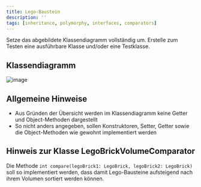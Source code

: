 ```yaml
---
title: Lego-Baustein
description: ''
tags: [inheritance, polymorphy, interfaces, comparators]
---
```


Setze das abgebildete Klassendiagramm vollständig um. Erstelle zum Testen eine ausführbare Klasse und/oder eine Testklasse.

## Klassendiagramm
![image](https://user-images.githubusercontent.com/47243617/212029643-3c811cad-8f71-482b-88b1-547e3983a944.png)

## Allgemeine Hinweise
- Aus Gründen der Übersicht werden im Klassendiagramm keine Getter und Object-Methoden dargestellt
- So nicht anders angegeben, sollen Konstruktoren, Setter, Getter sowie die Object-Methoden wie gewohnt implementiert werden

## Hinweis zur Klasse LegoBrickVolumeComparator
Die Methode `int compare(legoBrick1: LegoBrick, legoBrick2: LegoBrick)` soll so implementiert werden, dass damit Lego-Bausteine aufsteigend nach ihrem Volumen sortiert werden können.
